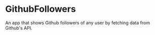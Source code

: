 # GithubFollowers

An app that shows Github followers of any user by fetching data from Github's API.
